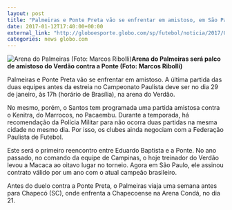 ```yaml
---
layout: post
title: "Palmeiras e Ponte Preta vão se enfrentar em amistoso, em São Paulo"
date: 2017-01-12T17:40:00+00:00
external_link: "http://globoesporte.globo.com/sp/futebol/noticia/2017/01/palmeiras-e-ponte-preta-vao-se-enfrentar-em-amistoso-em-sao-paulo.html"
categories: news globo.com
---
```

 ![Arena do Palmeiras (Foto: Marcos Ribolli)](http://s2.glbimg.com/Fjw_HsBO2p8Sz7g8O7LG_bZ45YI=/12x0:880x666/300x230/s.glbimg.com/es/ge/f/original/2016/08/07/rib_6749.jpg "Arena do Palmeiras (Foto: Marcos Ribolli)")**Arena do Palmeiras será palco de amistoso do Verdão contra a Ponte (Foto: Marcos Ribolli)**

Palmeiras e Ponte Preta vão se enfrentar em amistoso. A última partida das duas equipes antes da estreia no Campeonato Paulista deve ser no dia 29 de janeiro, às 17h (horário de Brasília), na arena do Verdão.

No mesmo, porém, o Santos tem programada uma partida amistosa contra o Kenitra, do Marrocos, no Pacaembu. Durante a temporada, há recomendação da Polícia Militar para não ocorra duas partidas na mesma cidade no mesmo dia. Por isso, os clubes ainda negociam com a Federação Paulista de Futebol.

Este será o primeiro reencontro entre Eduardo Baptista e a Ponte. No ano passado, no comando da equipe de Campinas, o hoje treinador do Verdão levou a Macaca ao oitavo lugar no torneio. Agora em São Paulo, ele assinou contrato válido por um ano com o atual campeão brasileiro.

Antes do duelo contra a Ponte Preta, o Palmeiras viaja uma semana antes para Chapecó (SC), onde enfrenta a Chapecoense na Arena Condá, no dia 21.

